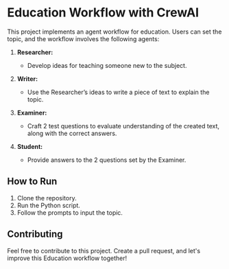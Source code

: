# Education Workflow with CrewAI

This project implements an agent workflow for education. Users can set the topic, and the workflow involves the following agents:

1. **Researcher:**
   - Develop ideas for teaching someone new to the subject.

2. **Writer:**
   - Use the Researcher’s ideas to write a piece of text to explain the topic.

3. **Examiner:**
   - Craft 2 test questions to evaluate understanding of the created text, along with the correct answers.

4. **Student:**
   - Provide answers to the 2 questions set by the Examiner.

## How to Run

1. Clone the repository.
2. Run the Python script.
3. Follow the prompts to input the topic.

## Contributing

Feel free to contribute to this project. Create a pull request, and let's improve this Education workflow together!

